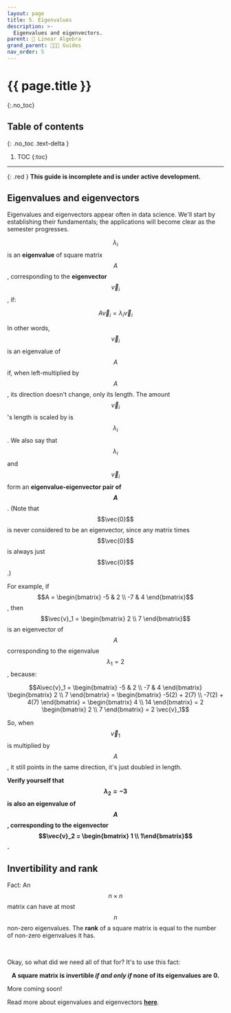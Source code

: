 ```yaml
---
layout: page
title: 5. Eigenvalues
description: >-
  Eigenvalues and eigenvectors.
parent: 🧮 Linear Algebra
grand_parent: 🧑‍🤝‍🧑 Guides
nav_order: 5
---
```


# {{ page.title }}
{:.no_toc}

## Table of contents
{: .no_toc .text-delta }

1. TOC
{:toc}

---

{: .red }
**This guide is incomplete and is under active development.**

<script type="text/javascript" async src="https://cdnjs.cloudflare.com/ajax/libs/mathjax/2.7.7/MathJax.js?config=TeX-MML-AM_CHTML"> </script>

## Eigenvalues and eigenvectors

Eigenvalues and eigenvectors appear often in data science. We'll start by establishing their fundamentals; the applications will become clear as the semester progresses.

$$\lambda_i$$ is an **eigenvalue** of square matrix $$A$$, corresponding to the **eigenvector** $$\vec{v}_i$$, if:

$$A \vec{v}_i = \lambda_i \vec{v}_i$$

In other words, $$\vec{v}_i$$ is an eigenvalue of $$A$$ if, when left-multiplied by $$A$$, its direction doesn't change, only its length. The amount $$\vec{v}_i$$'s length is scaled by is $$\lambda_i$$. We also say that $$\lambda_i$$ and $$\vec{v}_i$$ form an **eigenvalue-eigenvector pair of $$A$$**. (Note that $$\vec{0}$$ is never considered to be an eigenvector, since any matrix times $$\vec{0}$$ is always just $$\vec{0}$$.)

For example, if $$A = \begin{bmatrix} -5 & 2 \\ -7 & 4 \end{bmatrix}$$, then $$\vec{v}_1 = \begin{bmatrix} 2 \\ 7 \end{bmatrix}$$ is an eigenvector of $$A$$ corresponding to the eigenvalue $$\lambda_1 = 2$$, because:

$$A\vec{v}_1 = \begin{bmatrix} -5 & 2 \\ -7 & 4 \end{bmatrix} \begin{bmatrix} 2 \\ 7 \end{bmatrix} = \begin{bmatrix} -5(2) + 2(7) \\ -7(2) + 4(7) \end{bmatrix} = \begin{bmatrix} 4 \\ 14 \end{bmatrix} = 2 \begin{bmatrix} 2 \\ 7 \end{bmatrix} = 2 \vec{v}_1$$

So, when $$\vec{v}_1$$ is multiplied by $$A$$, it still points in the same direction, it's just doubled in length.

**Verify yourself that $$\lambda_2 = -3$$ is also an eigenvalue of $$A$$, corresponding to the eigenvector $$\vec{v}_2 = \begin{bmatrix} 1 \\ 1\end{bmatrix}$$.**

## Invertibility and rank

Fact: An $$n \times n$$ matrix can have at most $$n$$ non-zero eigenvalues. The **rank** of a square matrix is equal to the number of non-zero eigenvalues it has.

<br>

Okay, so what did we need all of that for? It's to use this fact:

<center><b>A square matrix is invertible <i>if and only if</i> none of its eigenvalues are 0.</b></center>

More coming soon!

<!-- We will use this particular fact without proof, mostly because its proof is similar to the proof you're about to do yourself. If we can prove that none of $$X^TX + n \lambda_\text{ridge} I$$'s eigenvalues are 0, then we know it must be invertible, and so $$\vec{w}_\text{ridge}^*$$ is uniquely defined. This is especially useful if some of $$X^TX$$'s eigenvalues are 0, which is the case when $$X$$ (and $$X^TX$$) isn't full rank, and hence $$X^TX$$ isn't invertible. -->

Read more about eigenvalues and eigenvectors [**here**](https://math.libretexts.org/Bookshelves/Linear_Algebra/A_First_Course_in_Linear_Algebra_(Kuttler)/07%3A_Spectral_Theory/7.01%3A_Eigenvalues_and_Eigenvectors_of_a_Matrix).